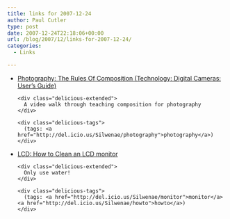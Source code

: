 ```yaml
---
title: links for 2007-12-24
author: Paul Cutler
type: post
date: 2007-12-24T22:18:06+00:00
url: /blog/2007/12/links-for-2007-12-24/
categories:
  - Links

---
```

<ul class="delicious">
  <li>
    <div class="delicious-link">
      <a href="http://www.videojug.com/film/photography-the-rules-of-composition">Photography: The Rules Of Composition (Technology: Digital Cameras: User&#8217;s Guide)</a>
    </div>
    
    <div class="delicious-extended">
      A video walk through teaching composition for photography
    </div>
    
    <div class="delicious-tags">
      (tags: <a href="http://del.icio.us/Silwenae/photography">photography</a>)
    </div>
  </li>
  
  <li>
    <div class="delicious-link">
      <a href="http://lifehacker.com/software/lcd/how-to-clean-an-lcd-monitor-179659.php">LCD: How to Clean an LCD monitor</a>
    </div>
    
    <div class="delicious-extended">
      Only use water!
    </div>
    
    <div class="delicious-tags">
      (tags: <a href="http://del.icio.us/Silwenae/monitor">monitor</a> <a href="http://del.icio.us/Silwenae/howto">howto</a>)
    </div>
  </li>
</ul>